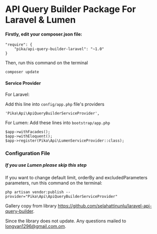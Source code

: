 # API Query Builder Package For Laravel & Lumen

#### Firstly, edit your composer.json file:

    "require": {
        "pika/api-query-builder-laravel": "~1.0"
    }

Then, run this command on the terminal

`composer update`
#### Service Provider
For Laravel:

Add this line into `config/app.php` file's providers

    'Pika\Api\ApiQueryBuilderServiceProvider',

For Lumen:
Add these lines into `bootstrap/app.php`

    $app->withFacades();
    $app->withEloquent();
    $app->register(Pika\Api\LumenServiceProvider::class);
### Configuration File
##### If you use Lumen please skip this step

If you want to change default limit, orderBy and excludedParameters parameters, run this command on the terminal:

`php artisan vendor:publish --provider="Pika\Api\ApiQueryBuilderServiceProvider"`


Gallery copy from library https://github.com/selahattinunlu/laravel-api-query-builder.

Since the library does not update. Any questions mailed to longvan1296@gmail.com.om.
